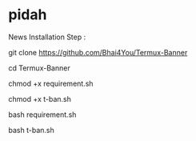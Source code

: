# pidah
News
Installation Step :

git clone https://github.com/Bhai4You/Termux-Banner

cd Termux-Banner

chmod +x requirement.sh

chmod +x t-ban.sh

bash requirement.sh

bash t-ban.sh

